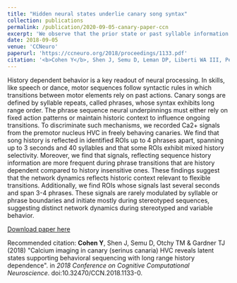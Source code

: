 ```yaml
---
title: "Hidden neural states underlie canary song syntax"
collection: publications
permalink: /publication/2020-09-05-canary-paper-ccn
excerpt: 'We observe that the prior state or past syllable information is revealed in calcium activity during a fixed sequence of four canary phrases – showing that Ca2+ signals do not just reflect the current state or current transition. These properties, as well as the existence of neurons with calcium activity, locked to the same phrase type in a subset of phrase sequence histories, may be a signature of new forms of phrase-level hidden states in HVC that, with further investigation, will allow us to refine models of syntax control for species that sing complex songs.'
date: 2018-09-05
venue: 'CCNeuro'
paperurl: 'https://ccneuro.org/2018/proceedings/1133.pdf'
citation: '<b>Cohen Y</b>, Shen J, Semu D, Leman DP, Liberti WA III, Perkins N, and Gardner TJ (2020). &quot;Hidden neural states underlie canary song syntax.&quot; <i>Nature</i> 582, 539–544.'
---
```

History dependent behavior is a key readout of neural processing. In skills, like speech or dance, motor sequences follow syntactic rules in which transitions between motor elements rely on past actions. Canary songs are defined by syllable repeats, called phrases, whose syntax exhibits long range order. The phrase sequence neural underpinnings must either rely on fixed action patterns or maintain historic context to influence ongoing transitions. 
To discriminate such mechanisms, we recorded Ca2+ signals from the premotor
nucleus HVC in freely behaving canaries. We find that song history is reflected in identified ROIs up to 4 phrases apart, spanning up to 3 seconds and 40 syllables and that some ROIs exhibit mixed history selectivity. Moreover, we find that signals, reflecting sequence history information are more frequent during phrase transitions that are history dependent compared
to history insensitive ones. These findings suggest that the network dynamics reflects historic context relevant to flexible transitions. Additionally, we find ROIs whose signals last several seconds and span 3-4 phrases. These signals are rarely modulated by syllable or phrase boundaries and initiate mostly during stereotyped sequences, suggesting distinct network dynamics during stereotyped and variable behavior.     

[Download paper here](https://ccneuro.org/2018/proceedings/1133.pdf)

Recommended citation: <b>Cohen Y</b>, Shen J, Semu D, Otchy TM & Gardner TJ (2018) &quot;Calcium imaging in canary (serinus canaria) HVC reveals latent states supporting behavioral sequencing with long range history dependence&quot;. in <i>2018 Conference on Cognitive Computational Neuroscience</i>. doi:10.32470/CCN.2018.1133-0.
